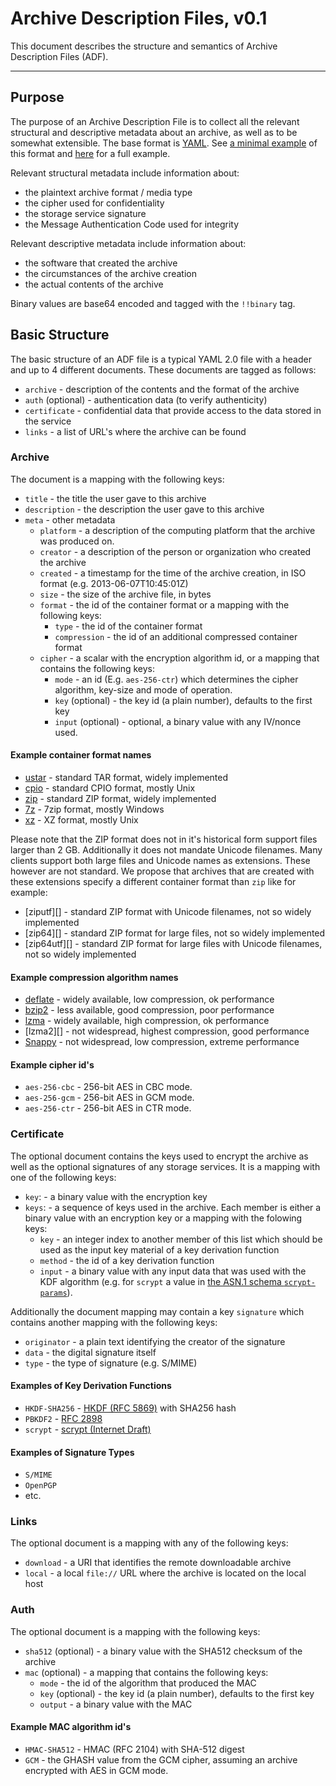 # Archive Description Files, v0.1

This document describes the structure and
semantics of Archive Description Files (ADF). 

---

## Purpose

The purpose of an Archive Description File is to collect all the relevant structural and descriptive metadata about an archive, as well as to be somewhat extensible. The base format is [YAML][]. See [a minimal example](minimal.adf) of this format and [here](sample.adf) for a full example.

Relevant structural metadata include information about:
   
* the plaintext archive format / media type
* the cipher used for confidentiality
* the storage service signature
* the Message Authentication Code used for integrity

Relevant descriptive metadata include information about:

   * the software that created the archive
   * the circumstances of the archive creation
   * the actual contents of the archive

Binary values are base64 encoded and tagged with the `!!binary` tag.

## Basic Structure

The basic structure of an ADF file is a typical YAML 2.0 file with a header and up to 4 different documents. These documents are tagged as follows:

* `archive` - description of the contents and the format of the archive
* `auth` (optional) - authentication data (to verify authenticity)
* `certificate` - confidential data that provide access to the data stored in the service
* `links` - a list of URL's where the archive can be found

### Archive

The document is a mapping with the following keys:

* `title` - the title the user gave to this archive
* `description` - the description the user gave to this archive
* `meta` - other metadata
    - `platform` - a description of the computing platform that the archive was produced on.
    - `creator` - a description of the person or organization who created the archive
    - `created` - a timestamp for the time of the archive creation, in ISO format (e.g. 2013-06-07T10:45:01Z)
    - `size` - the size of the archive file, in bytes
    - `format` - the id of the container format or a mapping with the following keys:
        + `type` - the id of the container format
        + `compression` - the id of an additional compressed container format
    - `cipher` - a scalar with the encryption algorithm id, or a mapping that contains the following keys:
        + `mode` - an id (E.g. `aes-256-ctr`) which determines the cipher algorithm, key-size and mode of operation.
        + `key` (optional) - the key id (a plain number), defaults to the first key
        + `input` (optional) - optional, a binary value with any IV/nonce used.

#### Example container format names

* [ustar][] - standard TAR format, widely implemented
* [cpio][] - standard CPIO format, mostly Unix
* [zip][] - standard ZIP format, widely implemented
* [7z][] - 7zip format, mostly Windows
* [xz][] - XZ format, mostly Unix 

Please note that the ZIP format does not in it's historical form support files larger than 2 GB.
Additionally it does not mandate Unicode filenames. Many clients support both
large files and Unicode names as extensions. These however are not standard. We
propose that archives that are created with these extensions specify a
different container format than `zip` like for example: 

* [ziputf][] - standard ZIP format with Unicode filenames, not so widely implemented
* [zip64][] - standard ZIP format for large files, not so widely implemented
* [zip64utf][] - standard ZIP format for large files with Unicode filenames, not so widely implemented


#### Example compression algorithm names

* [deflate][] - widely available, low compression, ok performance
* [bzip2][] - less available, good compression, poor performance
* [lzma][] - widely available, high compression, ok performance
* [lzma2][] - not widespread, highest compression, good performance
* [Snappy][] - not widespread, low compression,  extreme performance

#### Example cipher id's

* `aes-256-cbc` - 256-bit AES in CBC mode.
* `aes-256-gcm` - 256-bit AES in GCM mode.
* `aes-256-ctr` - 256-bit AES in CTR mode.

### Certificate

The optional document contains the keys used to encrypt the archive as well as the optional signatures of any storage services. It is a mapping with one of the following keys:

* `key`: - a binary value with the encryption key
* `keys`: - a sequence of keys used in the archive. Each member is either a binary value with an encryption key or a mapping with the folowing keys:
    - `key` - an integer index to another member of this list which should be used as the input key material of a key derivation function
    - `method` - the id of a key derivation function
    - `input` - a binary value with any input data that was used with the KDF algorithm (e.g. for `scrypt` a value in [the ASN.1 schema `scrypt-params`](http://tools.ietf.org/html/draft-josefsson-scrypt-kdf-01#section-6)).

Additionally the document mapping may contain a key `signature` which contains another mapping with the following keys:

* `originator` - a plain text identifying the creator of the signature
* `data` - the digital signature itself
* `type` - the type of signature (e.g. S/MIME)

#### Examples of Key Derivation Functions

* `HKDF-SHA256` - [HKDF (RFC 5869)]() with SHA256 hash
* `PBKDF2` - [RFC 2898]()
* `scrypt` - [scrypt (Internet Draft)]()

#### Examples of Signature Types

* `S/MIME`
* `OpenPGP`
* etc.

### Links

The optional document is a mapping with any of the following keys:

* `download` - a URI that identifies the remote downloadable archive
* `local` - a local `file://` URL where the archive is located on the local host

### Auth

The optional document is a mapping with the following keys:

* `sha512` (optional) - a binary value with the SHA512 checksum of the archive
* `mac` (optional) - a mapping that contains the following keys:
    - `mode` - the id of the algorithm that produced the MAC
    - `key` (optional) - the key id (a plain number), defaults to the first key
    - `output` - a binary value with the MAC

#### Example MAC algorithm id's

* `HMAC-SHA512` - HMAC (RFC 2104) with SHA-512 digest
* `GCM` - the GHASH value from the GCM cipher, assuming an archive encrypted with AES in GCM mode.


 [YAML]: http://www.yaml.org "YAML"
 [deflate]: https://en.wikipedia.org/wiki/DEFLATE#Stream_format "Deflate stream format"
 [Snappy]: http://code.google.com/p/snappy/source/browse/trunk/README
 [lzma]: https://en.wikipedia.org/wiki/LZMA#Compressed_format_overview "LZMA compressed format"
 [bzip2]: https://en.wikipedia.org/wiki/Bzip2#File_format "Bzip2"
 [zip]: https://en.wikipedia.org/wiki/ZIP_(file_format) "Zip file format"
 [7z]: http://www.7-zip.org/7z.htmla "7z file format"
 [xz]: http://tukaani.org/xz/xz-file-format.txt "XZ file format"
 [ustar]: http://pubs.opengroup.org/onlinepubs/9699919799/utilities/pax.html#tag_20_92_13_06 "ustar file format"
 [cpio]: http://pubs.opengroup.org/onlinepubs/9699919799/utilities/pax.html#tag_20_92_13_07 "cpio file format"
 [HKDF (RFC 5869)]: http://tools.ietf.org/html/rfc5869 "HKDF"
 [RFC 2898]: http://tools.ietf.org/html/rfc2898 "PBKDF"
 [scrypt (Internet Draft)]: http://tools.ietf.org/html/draft-josefsson-scrypt-kdf-01 "draft-josefsson-scrypt-kdf-01"
